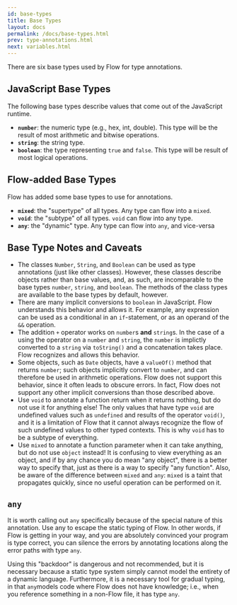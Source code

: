 ```yaml
---
id: base-types
title: Base Types
layout: docs
permalink: /docs/base-types.html
prev: type-annotations.html
next: variables.html
---
```


There are six base types used by Flow for type annotations.

## JavaScript Base Types

The following base types describe values that come out of the JavaScript
runtime.

- **`number`**: the numeric type (e.g., hex, int, double). This type will be
the result of most arithmetic and bitwise operations.
- **`string`**: the string type.
- **`boolean`**: the type representing `true` and `false`. This type will be
result of most logical operations.

## Flow-added Base Types

Flow has added some base types to use for annotations.

- **`mixed`**: the "supertype" of all types. Any type can flow into a `mixed`.
- **`void`**: the "subtype" of all types. `void` can flow into any type.
- **`any`**: the "dynamic" type. Any type can flow into `any`, and vice-versa

## Base Type Notes and Caveats

- The classes `Number`, `String`, and `Boolean` can be used as type 
annotations (just like other classes). However, these classes describe objects rather than base values, and, as such, are incomparable to the base types
`number`, `string`, and `boolean`. The methods of the class types are available
to the base types by default, however.
- There are many implicit conversions to `boolean` in JavaScript. Flow
understands this behavior and allows it. For example, any expression can be
used as a conditional in an `if`-statement, or as an operand of the `&&`
operation.
- The addition `+` operator works on `number`s **and** `string`s. In the case
of a using the operator on a `number` and `string`, the `number` is implictly
converted to a `string` via `toString()` and a concatenation takes place. Flow
recognizes and allows this behavior.
- Some objects, such as `Date` objects, have a `valueOf()` method that returns 
`number`; such objects implicitly convert to `number`, and can therefore be 
used in arithmetic operations. Flow does not support this behavior, since it 
often leads to obscure errors. In fact, Flow does not support any other implicit conversions than those described above.
-  Use `void` to annotate a function return when it returns nothing, but do 
not use it for anything else! The only values that have type `void` are 
undefined values such as `undefined` and results of the operator `void()`, and 
it is a limitation of Flow that it cannot always recognize the flow of such 
undefined values to other typed contexts. This is why `void` has to be a subtype of everything.
- Use `mixed` to annotate a function parameter when it can take anything, but 
do not use `object` instead! It is confusing to view everything as an object, 
and if by any chance you do mean "any object", there is a better way to 
specify that, just as there is a way to specify "any function". Also, be aware 
of the difference between `mixed` and `any`: `mixed` is a taint that 
propagates quickly, since no useful operation can be performed on it.

## `any`

It is worth calling out `any` specifically because of the special nature of
this annotation. Use any to escape the static typing of Flow. In other words, 
if Flow is getting in your way, and you are absolutely convinced your program 
is type correct, you can silence the errors by annotating locations along the 
error paths with type `any`.

Using this "backdoor" is dangerous and not recommended, but it is necessary 
because a static type system simply cannot model the entirety of a dynamic
language. Furthermore, it is a necessary tool for gradual typing, in that `any`models code where Flow does not have knowledge; i.e., when you reference 
something in a non-Flow file, it has type `any`.
